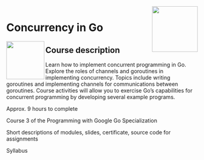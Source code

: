 <img src="../../../../img/Concurrency_in_Go_logo.avif" width="120" height="120" align="right">

# Concurrency in Go

<img src="https://upload.wikimedia.org/wikipedia/commons/8/8f/University_of_California%2C_Irvine_logo.svg" width="100" height="100" align="left">



## Course description

Learn how to implement concurrent programming in Go. Explore the roles of channels and goroutines in implementing concurrency. Topics include writing goroutines and implementing channels for communications between goroutines. Course activities will allow you to exercise Go’s capabilities for concurrent programming by developing several example programs.

Approx. 9 hours to complete

Course 3 of the Programming with Google Go Specialization 

Short descriptions of modules, slides, certificate, source code for assignments

Syllabus
